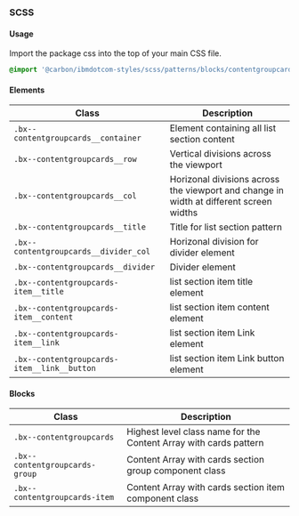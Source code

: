 ### SCSS

#### Usage

Import the package css into the top of your main CSS file.

```css
@import '@carbon/ibmdotcom-styles/scss/patterns/blocks/contentgroupcards/index';
```

#### Elements

| Class                                       | Description                                                                            |
| ------------------------------------------- | -------------------------------------------------------------------------------------- |
| `.bx--contentgroupcards__container`         | Element containing all list section content                                            |
| `.bx--contentgroupcards__row`               | Vertical divisions across the viewport                                                 |
| `.bx--contentgroupcards__col`               | Horizonal divisions across the viewport and change in width at different screen widths |
| `.bx--contentgroupcards__title`             | Title for list section pattern                                                         |
| `.bx--contentgroupcards__divider_col`       | Horizonal division for divider element                                                 |
| `.bx--contentgroupcards__divider`           | Divider element                                                                        |
| `.bx--contentgroupcards-item__title`        | list section item title element                                                        |
| `.bx--contentgroupcards-item__content`      | list section item content element                                                      |
| `.bx--contentgroupcards-item__link`         | list section item Link element                                                         |
| `.bx--contentgroupcards-item__link__button` | list section item Link button element                                                  |

#### Blocks

| Class                          | Description                                                       |
| ------------------------------ | ----------------------------------------------------------------- |
| `.bx--contentgroupcards`       | Highest level class name for the Content Array with cards pattern |
| `.bx--contentgroupcards-group` | Content Array with cards section group component class            |
| `.bx--contentgroupcards-item`  | Content Array with cards section item component class             |
